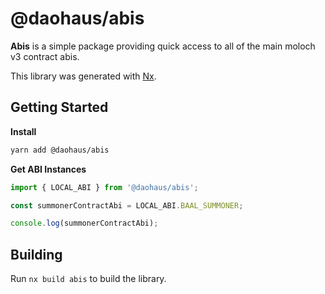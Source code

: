 # @daohaus/abis

**Abis** is a simple package providing quick access to all of the main moloch v3 contract abis.

This library was generated with [Nx](https://nx.dev).

## Getting Started

**Install**

```sh
yarn add @daohaus/abis
```

**Get ABI Instances**

```ts
import { LOCAL_ABI } from '@daohaus/abis';

const summonerContractAbi = LOCAL_ABI.BAAL_SUMMONER;

console.log(summonerContractAbi);
```

## Building

Run `nx build abis` to build the library.
